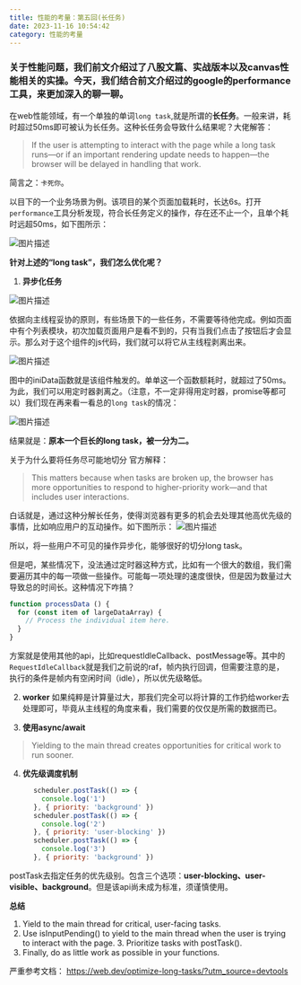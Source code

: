 ```yaml
---
title: 性能的考量：第五回(长任务)
date: 2023-11-16 10:54:42
category: 性能的考量
---
```


### 关于性能问题，我们前文介绍过了**八股文篇、实战版本以及canvas性能相关的实操**。今天，我们结合前文介绍过的google的performance工具，来更加深入的聊一聊。

在web性能领域，有一个单独的单词`long task`,就是所谓的**长任务**。一般来讲，耗时超过50ms即可被认为长任务。这种长任务会导致什么结果呢？大佬解答：
> If the user is attempting to interact with the page while a long task runs—or if an important rendering update needs to happen—the browser will be delayed in handling that work.

简言之：`卡死你`。

以目下的一个业务场景为例。该项目的某个页面加载耗时，长达6s。打开`performance`工具分析发现，符合长任务定义的操作，存在还不止一个，且单个耗时远超50ms，如下图所示：

<img src="/img/性能优化5_1.jpg" alt="图片描述">

**针对上述的“long task”，我们怎么优化呢？**

1. **异步化任务**
<img src="/img/性能优化5_2.jpg" alt="图片描述">

依据向主线程妥协的原则，有些场景下的一些任务，不需要等待他完成。例如页面中有个列表模块，初次加载页面用户是看不到的，只有当我们点击了按钮后才会显示。那么对于这个组件的js代码，我们就可以将它从主线程剥离出来。

<img src="/img/性能优化5_3.jpg" alt="图片描述">

图中的iniData函数就是该组件触发的。单单这一个函数额耗时，就超过了50ms。为此，我们可以用定时器剥离之。（注意，不一定非得用定时器，promise等都可以）我们现在再来看一看总的`long task`的情况：

<img src="/img/性能优化5_4.jpg" alt="图片描述">

结果就是：**原本一个巨长的long task，被一分为二。**

关于为什么要将任务尽可能地切分 官方解释：
> This matters because when tasks are broken up, the browser has more opportunities to respond to higher-priority work—and that includes user interactions.

白话就是，通过这种分解长任务，使得浏览器有更多的机会去处理其他高优先级的事情，比如响应用户的互动操作。如下图所示：
<img src="/img/性能优化5_5.jpg" alt="图片描述">

所以，将一些用户不可见的操作异步化，能够很好的切分long task。

但是吧，某些情况下，没法通过定时器这种方式，比如有一个很大的数组，我们需要遍历其中的每一项做一些操作。可能每一项处理的速度很快，但是因为数量过大导致总的时间长。这种情况下咋搞？
```javascript
function processData () {
  for (const item of largeDataArray) {
    // Process the individual item here.
  }
}
```
方案就是使用其他的api，比如requestIdleCallback、postMessage等。其中的`RequestIdleCallback`就是我们之前说的raf，帧内执行回调，但需要注意的是，执行的条件是帧内有空闲时间（idle），所以优先级略低。

2. **worker**
如果纯粹是计算量过大，那我们完全可以将计算的工作扔给worker去处理即可，毕竟从主线程的角度来看，我们需要的仅仅是所需的数据而已。

3. **使用async/await**
> Yielding to the main thread creates opportunities for critical work to run sooner.

4. **优先级调度机制**

```javascript
      scheduler.postTask(() => {
        console.log('1')
      }, { priority: 'background' })
      scheduler.postTask(() => {
        console.log('2')
      }, { priority: 'user-blocking' })
      scheduler.postTask(() => {
        console.log('3')
      }, { priority: 'background' })
```
postTask去指定任务的优先级别。包含三个选项：**user-blocking、user-visible、background**。但是该api尚未成为标准，须谨慎使用。

**总结**
1. Yield to the main thread for critical, user-facing tasks.
2. Use isInputPending() to yield to the main thread when the user is trying to interact with the page. 3. Prioritize tasks with postTask().
4. Finally, do as little work as possible in your functions.
 
严重参考文档： https://web.dev/optimize-long-tasks/?utm_source=devtools


